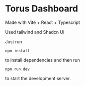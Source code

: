 # Torus Dashboard


Made with Vite + React + Typescript

Used tailwind and Shadcn UI


Just run

`npm install`

to install dependencies and then run

```
npm run dev
```

 to start the development server.
